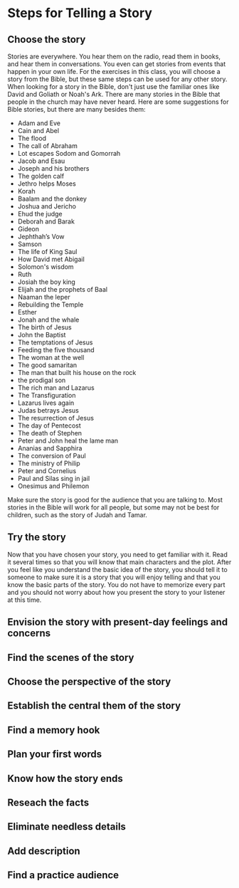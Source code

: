 # Steps for Telling a Story

## Choose the story

Stories are everywhere. You hear them on the radio, read them in books, and hear them in conversations. You even can get stories from events that happen in your own life. For the exercises in this class, you will choose a story from the Bible, but these same steps can be used for any other story. When looking for a story in the Bible, don't just use the familiar ones like David and Goliath or Noah's Ark. There are many stories in the Bible that people in the church may have never heard. Here are some suggestions for Bible stories, but there are many besides them:

* Adam and Eve
* Cain and Abel
* The flood
* The call of Abraham
* Lot escapes Sodom and Gomorrah
* Jacob and Esau
* Joseph and his brothers
* The golden calf
* Jethro helps Moses
* Korah
* Baalam and the donkey
* Joshua and Jericho
* Ehud the judge
* Deborah and Barak
* Gideon
* Jephthah’s Vow
* Samson
* The life of King Saul
* How David met Abigail
* Solomon's wisdom
* Ruth
* Josiah the boy king
* Elijah and the prophets of Baal
* Naaman the leper
* Rebuilding the Temple
* Esther
* Jonah and the whale
* The birth of Jesus
* John the Baptist
* The temptations of Jesus
* Feeding the five thousand
* The woman at the well
* The good samaritan
* The man that built his house on the rock
* the prodigal son
* The rich man and Lazarus
* The Transfiguration
* Lazarus lives again
* Judas betrays Jesus
* The resurrection of Jesus
* The day of Pentecost
* The death of Stephen
* Peter and John heal the lame man
* Ananias and Sapphira
* The conversion of Paul
* The ministry of Philip
* Peter and Cornelius
* Paul and Silas sing in jail
* Onesimus and Philemon

Make sure the story is good for the audience that you are talking to. Most stories in the Bible will work for all people, but some may not be best for children, such as the story of Judah and Tamar.


## Try the story

Now that you have chosen your story, you need to get familiar with it. Read it several times so that you will know that main characters and the plot. After you feel like you understand the basic idea of the story, you should tell it to someone to make sure it is a story that you will enjoy telling and that you know the basic parts of the story. You do not have to memorize every part and you should not worry about how you present the story to your listener at this time.

## Envision the story with present-day feelings and concerns

## Find the scenes of the story

## Choose the perspective of the story

## Establish the central them of the story

## Find a memory hook

## Plan your first words

## Know how the story ends

## Reseach the facts

## Eliminate needless details

## Add description

## Find a practice audience